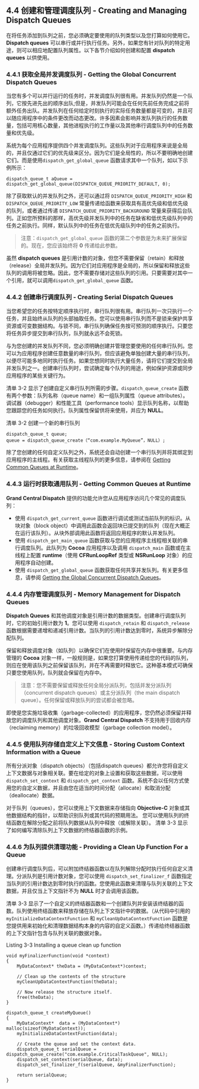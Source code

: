 ## 4.4 创建和管理调度队列 - Creating and Managing Dispatch Queues
在将任务添加到队列之前，您必须确定要使用的队列类型以及您打算如何使用它。**Dispatch queues** 可以串行或并行执行任务。另外，如果您有针对队列的特定用途，则可以相应地配置队列属性。以下各节介绍如何创建和配置 **dispatch queues** 以供使用。

### 4.4.1 获取全局并发调度队列 - Getting the Global Concurrent Dispatch Queues
当您有多个可以并行运行的任务时，并发调度队列很有用。并发队列仍然是一个队列，它按先进先出的顺序出队;但是，并发队列可能会在任何先前任务完成之前将额外任务出队。并发队列在任何给定时刻执行的实际任务数量都是可变的，并且可以随应用程序中的条件更改而动态更改。许多因素会影响并发队列执行的任务数量，包括可用核心数量，其他进程执行的工作量以及其他串行调度队列中的任务数量和优先级。

系统为每个应用程序提供四个并发调度队列。这些队列对于应用程序来说是全局的，并且仅通过它们的优先级来区分。因为它们是全局性的，所以不要明确地创建它们。而是使用`dispatch_get_global_queue` 函数请求其中一个队列，如以下示例所示：

```
dispatch_queue_t aQueue = dispatch_get_global_queue(DISPATCH_QUEUE_PRIORITY_DEFAULT, 0);
```

除了获取默认的并发队列之外，还可以通过将 `DISPATCH_QUEUE_PRIORITY_HIGH` 和`DISPATCH_QUEUE_PRIORITY_LOW` 常量传递给函数来获取具有高优先级和低优先级的队列，或者通过传递 `DISPATCH_QUEUE_PRIORITY_BACKGROUND` 常量来获得后台队列。正如您所预料的那样，高优先级并发队列中的任务在缺省和低优先级队列中的任务之前执行。同样，默认队列中的任务在低优先级队列中的任务之前执行。

> 注意：`dispatch_get_global_queue` 函数的第二个参数是为未来扩展保留的。现在，您应该始终将 **0** 传递给此参数。

虽然 **dispatch queues** 是引用计数的对象，但您不需要保留（retain）和释放（release）全局并发队列。因为它们对应用程序是全局的，所以保留和释放这些队列的调用将被忽略。因此，您不需要存储对这些队列的引用。只要需要对其中一个引用，就可以调用`dispatch_get_global_queue` 函数。


### 4.4.2 创建串行调度队列 - Creating Serial Dispatch Queues
当您希望您的任务按特定顺序执行时，串行队列很有用。串行队列一次只执行一个任务，并且始终从队列的头部抽取任务。您可以使用串行队列而不是锁来保护共享资源或可变数据结构。与锁不同，串行队列确保任务按可预测的顺序执行。只要您将任务异步提交到串行队列，队列就永远不会死锁。

与为您创建的并发队列不同，您必须明确创建并管理您要使用的任何串行队列。您可以为应用程序创建任意数量的串行队列，但应该避免单独创建大量的串行队列，以便尽可能多地同时执行任务。如果您想同时执行大量任务，请将它们提交到全局并发队列之一。创建串行队列时，尝试确定每个队列的用途，例如保护资源或同步应用程序的某些关键行为。

清单 3-2 显示了创建自定义串行队列所需的步骤。`dispatch_queue_create` 函数有两个参数：队列名称（queue name）和一组队列属性（queue attributes）。调试器（debugger）和性能工具（performance tools）显示队列名称，以帮助您跟踪您的任务如何执行。队列属性保留供将来使用，并应为 **NULL**。

清单 3-2 创建一个新的串行队列

```
dispatch_queue_t queue;
queue = dispatch_queue_create（“com.example.MyQueue”，NULL）;
```

除了您创建的任何自定义队列之外，系统还会自动创建一个串行队列并将其绑定到应用程序的主线程。有关获取主线程队列的更多信息，请参阅在 [Getting Common Queues at Runtime](https://developer.apple.com/library/content/documentation/General/Conceptual/ConcurrencyProgrammingGuide/OperationQueues/OperationQueues.html#//apple_ref/doc/uid/TP40008091-CH102-SW3)。

### 4.4.3 运行时获取通用队列 - Getting Common Queues at Runtime
**Grand Central Dispatch** 提供的功能允许您从应用程序访问几个常见的调度队列：

* 使用 `dispatch_get_current_queue` 函数进行调试或测试当前队列的标识。从块对象（block object）中调用此函数会返回块已提交到的队列（现在大概正在运行该队列）。从块外部调用此函数将返回应用程序的默认并发队列。
* 使用 `dispatch_get_main_queue` 函数获取与您的应用程序主线程相关联的串行调度队列。此队列为 **Cocoa** 应用程序以及调用 `dispatch_main` 函数或在主线程上配置 **runtime**（使用 **CFRunLoopRef** 类型或 **NSRunLoop** 对象）的应用程序自动创建。
* 使用 `dispatch_get_global_queue` 函数获取任何共享并发队列。有关更多信息，请参阅 [Getting the Global Concurrent Dispatch Queues](https://developer.apple.com/library/content/documentation/General/Conceptual/ConcurrencyProgrammingGuide/OperationQueues/OperationQueues.html#//apple_ref/doc/uid/TP40008091-CH102-SW5)。


### 4.4.4 内存管理调度队列 - Memory Management for Dispatch Queues

**Dispatch Queues** 和其他调度对象是引用计数的数据类型。创建串行调度队列时，它的初始引用计数为 **1**。您可以使用 `dispatch_retain` 和 `dispatch_release` 函数根据需要递增和递减引用计数。当队列的引用计数达到零时，系统异步解除分配队列。

保留和释放调度对象（如队列）以确保它们在使用时保留在内存中很重要。与内存管理的 **Cocoa** 对象一样，一般规则是，如果您打算使用传递给您的代码的队列，则应在使用该队列之前保留该队列，并在不再需要时释放它。这种基本模式可确保只要您使用队列，队列就会保留在内存中。

> 注意：您不需要保留或释放任何全局分派队列，包括并发分派队列（concurrent dispatch queues）或主分派队列（the main dispatch queue）。任何保留或释放队列的尝试都会被忽略。

即使是您实施垃圾收集（garbage-collected）的应用程序，您仍然必须保留并释放您的调度队列和其他调度对象。**Grand Central Dispatch** 不支持用于回收内存（reclaiming memory）的垃圾回收模型（garbage collection model）。


### 4.4.5 使用队列存储自定义上下文信息 - Storing Custom Context Information with a Queue
所有分派对象（dispatch objects）（包括dispatch queues）都允许您将自定义上下文数据与对象相关联。要在给定的对象上设置和获取这些数据，可以使用`dispatch_set_context` 和 `dispatch_get_context` 函数。系统不会以任何方式使用您的自定义数据，并且由您在适当的时间分配（allocate）和取消分配（deallocate）数据。

对于队列（queues），您可以使用上下文数据来存储指向 **Objective-C** 对象或其他数据结构的指针，以帮助识别队列或其代码的预期用法。 您可以使用队列的终结函数在解除分配之前将队列数据从队列中释放（或解除关联）。 清单 3-3 显示了如何编写清除队列上下文数据的终结器函数的示例。


### 4.4.6 为队列提供清理功能 - Providing a Clean Up Function For a Queue
创建串行调度队列后，可以附加终结器函数以在队列解除分配时执行任何自定义清理。分派队列是引用计数对象，您可以使用 `dispatch_set_finalizer_f` 函数指定当队列的引用计数达到零时执行的函数。您使用此函数来清理与队列关联的上下文数据，并且仅当上下文指针不为 **NULL** 时才会调用该函数。

清单 3-3 显示了一个自定义的终结器函数和一个创建队列并安装该终结器的函数。队列使用终结函数来释放存储在队列上下文指针中的数据。（从代码中引用的`myInitializeDataContextFunction` 和 `myCleanUpDataContextFunction` 函数是您提供用来初始化和清理数据结构本身的内容的自定义函数。）传递给终结器函数的上下文指针包含与队列关联的数据对象。

Listing 3-3  Installing a queue clean up function

```
void myFinalizerFunction(void *context)
{
    MyDataContext* theData = (MyDataContext*)context;
 
    // Clean up the contents of the structure
    myCleanUpDataContextFunction(theData);
 
    // Now release the structure itself.
    free(theData);
}
 
dispatch_queue_t createMyQueue()
{
    MyDataContext*  data = (MyDataContext*) malloc(sizeof(MyDataContext));
    myInitializeDataContextFunction(data);
 
    // Create the queue and set the context data.
    dispatch_queue_t serialQueue = dispatch_queue_create("com.example.CriticalTaskQueue", NULL);
    dispatch_set_context(serialQueue, data);
    dispatch_set_finalizer_f(serialQueue, &myFinalizerFunction);
 
    return serialQueue;
}
```